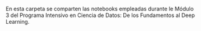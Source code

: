 En esta carpeta se comparten las notebooks empleadas durante le Módulo 3 del Programa Intensivo en Ciencia de Datos: De los Fundamentos al Deep Learning.
